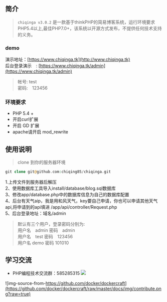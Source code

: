 ## 简介 ##
> `chiqinga v3.0.2` 是一款基于thinkPHP的简易博客系统，运行环境要求PHP5.4以上,最佳PHP7.0+，该系统以开源方式发布，不提供任何技术支持的义务。
### demo ###
演示地址：[https://www.chiqinga.tk](http://www.chiqinga.tk)
<br />
后台登录演示　: [https://www.chiqinga.tk/admin](https://www.chiqinga.tk/admin)
>帐号: test<br />
>密码:　123456
### 环境要求 ###
- PHP 5.4 +
- 开启curl扩展
- 开启 GD 扩展
- apache请开启 mod_rewrite 

## 使用说明 ##
> clone 到你的服务器环境
```php
git clone git@github.com:chiqing85/chiqinga.git
```
1.上传文件到服务器后解压<br />
2、使用数据库工具导入install/database/blog.sql数据库<br />
3、修改app/database.php中的数据库信息为自己的数据库配置<br />
4、后台有天气aip，我是用和风天气，key要自己申请，你也可以申请其他天气api,将申请到的api填进 /app/api/controller/Request.php<br />
5、后台登录地址：域名/admin<br />
>默认有三个用户，登录密码分别为:<br />
用户名　admin 		密码　admin<br />
用户名　test		密码　123456<br />
用户名	demo		密码  101010<br />

## 学习交流 ##

* PHP编程技术交流群：585285315 [![](https://camo.githubusercontent.com/615c9901677f501582b6057efc9396b3ed27dc29/687474703a2f2f7075622e69647171696d672e636f6d2f7770612f696d616765732f67726f75702e706e67)](http://shang.qq.com/wpa/qunwpa?idkey=8f2cf81e94318dfad138f76764d0e46c70205556b12807bf332d1f72cafe4666)


![img-source-from-https://github.com/docker/dockercraft](https://github.com/docker/dockercraft/raw/master/docs/img/contribute.png?raw=true)
